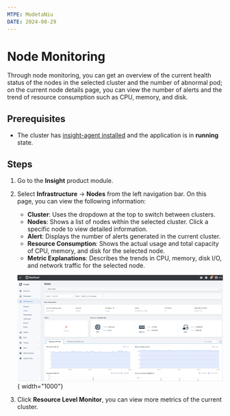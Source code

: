 ```yaml
---
MTPE: ModetaNiu
DATE: 2024-08-29
---
```


# Node Monitoring

Through node monitoring, you can get an overview of the current health status of the nodes in the selected cluster 
and the number of abnormal pod; on the current node details page, you can view the number of alerts and 
the trend of resource consumption such as CPU, memory, and disk.

## Prerequisites

- The cluster has [insight-agent installed](../../quickstart/install/install-agent.md) and the application is in __running__ state.

## Steps

1. Go to the __Insight__ product module.

2. Select __Infrastructure__ -> __Nodes__ from the left navigation bar. On this page, you can view the following information:

    - **Cluster**: Uses the dropdown at the top to switch between clusters.
    - **Nodes**: Shows a list of nodes within the selected cluster. Click a specific node to view detailed information.
    - **Alert**: Displays the number of alerts generated in the current cluster.
    - **Resource Consumption**: Shows the actual usage and total capacity of CPU, memory, and disk for the selected node.
    - **Metric Explanations**: Describes the trends in CPU, memory, disk I/O, and network traffic for the selected node.

    ![Node Monitoring](../../image/node.png){ width="1000"}

3. Click __Resource Level Monitor__, you can view more metrics of the current cluster.
